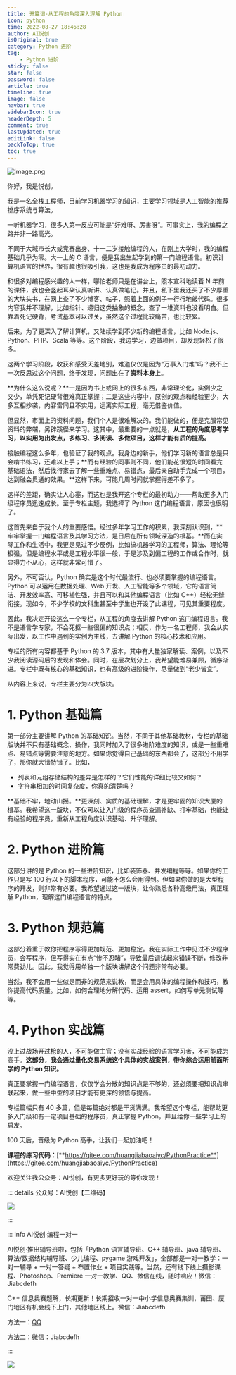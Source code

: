 ```yaml
---
title: 开篇词-从工程的角度深入理解 Python
icon: python
time: 2022-08-27 18:46:28
author: AI悦创
isOriginal: true
category: Python 进阶
tag:
    - Python 进阶
sticky: false
star: false
password: false
article: true
timeline: true
image: false
navbar: true
sidebarIcon: true
headerDepth: 5
comment: true
lastUpdated: true
editLink: false
backToTop: true
toc: true
---
```


![image.png](./01.assets/1619238527769-3c72765d-11fb-4a70-91d9-aadb6fddbe8f.png)

你好，我是悦创。

我是一名全栈工程师，目前学习机器学习的知识，主要学习领域是人工智能的推荐排序系统与算法。

一听机器学习，很多人第一反应可能是“好难呀、厉害呀”。可事实上，我的编程之路并非一路高光。

不同于大城市长大或竞赛出身、十一二岁接触编程的人，在刚上大学时，我的编程基础几乎为零。大一上的 C 语言，便是我出生起学到的第一门编程语言。初识计算机语言的世界，很有趣也很吸引我，这也是我成为程序员的最初动力。

和很多对编程感兴趣的人一样，哪怕老师只是在讲台上，照本宣科地读着 N 年前的课件，我也会竖起耳朵认真听讲、认真做笔记。并且，私下里我还买了不少厚重的大块头书，在网上查了不少博客、帖子，照着上面的例子一行行地敲代码。很多内容我并不理解，比如指针、递归这类抽象的概念，查了一堆资料也没看明白。但靠着死记硬背，考试基本可以过关，虽然这个过程比较痛苦，也比较累。

后来，为了更深入了解计算机，又陆续学到不少新的编程语言，比如 Node.js、Python、PHP、Scala 等等。这个阶段，我边学习，边做项目，却发现轻松了很多。

这两个学习阶段，收获和感受天差地别，难道仅仅是因为“万事入门难”吗？我不止一次反思过这个问题，终于发现，问题出在了**资料本身**上。

**为什么这么说呢？**一是因为书上或网上的很多东西，非常理论化，实例少之又少，单凭死记硬背很难真正掌握；二是这些内容中，原创的观点和经验更少，大多互相抄袭，内容雷同且不实用，远离实际工程，毫无借鉴价值。

但显然，市面上的资料问题，我们个人是很难解决的。我们能做的，便是克服常见资料的弊端，另辟蹊径来学习。这其中，最重要的一点就是，**从工程的角度思考学习，以实用为出发点，多练习、多阅读、多做项目，这样才能有质的提高。**

接触编程这么多年，也验证了我的观点。我身边的新手，他们学习新的语言总是只会啃书练习，还难以上手；**而有经验的同事则不同，他们能花很短的时间看完基础语法，然后找行家去了解一些重难点、易错点，最后亲自动手完成一个项目，达到融会贯通的效果。**这样下来，可能几周时间就掌握得差不多了。

这样的差距，确实让人心塞，而这也是我开这个专栏的最初动力——帮助更多入门级程序员迅速成长。至于专栏主题，我选择了 Python 这门编程语言，原因也很明了。

这首先来自于我个人的重要感悟。经过多年学习工作的积累，我深刻认识到，**牢牢掌握一门编程语言及其学习方法，是日后在所有领域深造的根基。**而在实际工作和生活中，我更是见过不少反例，比如搞机器学习的工程师，算法、理论等极强，但是编程水平或是工程水平很一般，于是涉及到偏工程的工作或合作时，就显得力不从心，这样就非常可惜了。

另外，不可否认，Python 确实是这个时代最流行、也必须要掌握的编程语言。Python 可以运用在数据处理、Web 开发、人工智能等多个领域，它的语言简洁、开发效率高、可移植性强，并且可以和其他编程语言（比如 C++）轻松无缝衔接。现如今，不少学校的文科生甚至中学生也开设了此课程，可见其重要程度。

因此，我决定开设这么一个专栏，从工程的角度去讲解 Python 这门编程语言。我不是语言学专家，不会死抠一些很偏的知识点；相反，作为一名工程师，我会从实际出发，以工作中遇到的实例为主线，去讲解 Python 的核心技术和应用。

专栏的所有内容都基于 Python 的 3.7 版本，其中有大量独家解读、案例，以及不少我阅读源码后的发现和体会。同时，在层次划分上，我希望能难易兼顾，循序渐进。专栏中既有核心的基础知识，也有高级的进阶操作，尽量做到“老少皆宜”。

从内容上来说，专栏主要分为四大版块。



# 1. Python 基础篇

第一部分主要讲解 Python 的基础知识。当然，不同于其他基础教材，专栏的基础版块并不只有基础概念、操作，我同时加入了很多进阶难度的知识，或是一些重难点、易错点等需要注意的地方。如果你觉得自己基础的东西都会了，这部分不用学了，那你就大错特错了。比如，

- 列表和元组存储结构的差异是怎样的？它们性能的详细比较又如何？
- 字符串相加的时间复杂度，你真的清楚吗？

**基础不牢，地动山摇。**更深刻、实质的基础理解，才是更牢固的知识大厦的根基。我希望这一版块，不仅可以让入门级的程序员查漏补缺、打牢基础，也能让有经验的程序员，重新从工程角度认识基础、升华理解。

# 2. Python 进阶篇
这部分讲的是 Python 的一些进阶知识，比如装饰器、并发编程等等。如果你的工作只是写 100 行以下的脚本程序，可能不怎么会用得到。但如果你做的是大型程序的开发，则非常有必要。我希望通过这一版块，让你熟悉各种高级用法，真正理解 Python，理解这门编程语言的特点。

# 3. Python 规范篇
这部分着重于教你把程序写得更加规范、更加稳定。我在实际工作中见过不少程序员，会写程序，但写得实在有点“惨不忍睹”，导致最后调试起来错误不断，修改非常费劲儿。因此，我觉得用单独一个版块讲解这个问题非常有必要。

当然，我不会用一些似是而非的规范来说教，而是会用具体的编程操作和技巧，教你提高代码质量。比如，如何合理地分解代码、运用 assert，如何写单元测试等等。

# 4. Python 实战篇
没上过战场开过枪的人，不可能做主官；没有实战经验的语言学习者，不可能成为高手。**这部分，我会通过量化交易系统这个具体的实战案例，带你综合运用前面所学的 Python 知识。**

真正要掌握一门编程语言，仅仅学会分散的知识点是不够的，还必须要把知识点串联起来，做一些中型的项目才能有更深的领悟与提高。

专栏篇幅只有 40 多篇，但是每篇绝对都是干货满满。我希望这个专栏，能帮助更多入门级和有一定项目基础的程序员，真正掌握 Python，并且给你一些学习上的启发。

100 天后，晋级为 Python 高手，让我们一起加油吧！

**课程的练习代码：**[**https://gitee.com/huangjiabaoaiyc/PythonPractice**](https://gitee.com/huangjiabaoaiyc/PythonPractice)

欢迎关注我公众号：AI悦创，有更多更好玩的等你发现！

::: details 公众号：AI悦创【二维码】

![](/gzh.jpg)

:::

::: info AI悦创·编程一对一

AI悦创·推出辅导班啦，包括「Python 语言辅导班、C++ 辅导班、java 辅导班、算法/数据结构辅导班、少儿编程、pygame 游戏开发」，全部都是一对一教学：一对一辅导 + 一对一答疑 + 布置作业 + 项目实践等。当然，还有线下线上摄影课程、Photoshop、Premiere 一对一教学、QQ、微信在线，随时响应！微信：Jiabcdefh

C++ 信息奥赛题解，长期更新！长期招收一对一中小学信息奥赛集训，莆田、厦门地区有机会线下上门，其他地区线上。微信：Jiabcdefh

方法一：[QQ](http://wpa.qq.com/msgrd?v=3&uin=1432803776&site=qq&menu=yes)

方法二：微信：Jiabcdefh

:::

![](/zsxq.jpg)

